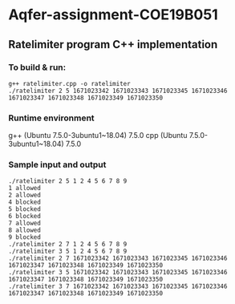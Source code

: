 # Aqfer-assignment-COE19B051
## Ratelimiter program C++ implementation

### To build & run:   
```
g++ ratelimiter.cpp -o ratelimiter
./ratelimiter 2 5 1671023342 1671023343 1671023345 1671023346 1671023347 1671023348 1671023349 1671023350
```

### Runtime environment
g++ (Ubuntu 7.5.0-3ubuntu1~18.04) 7.5.0
cpp (Ubuntu 7.5.0-3ubuntu1~18.04) 7.5.0

### Sample input and output
```
./ratelimiter 2 5 1 2 4 5 6 7 8 9   
1 allowed
2 allowed
4 blocked
5 blocked
6 blocked
7 allowed
8 allowed
9 blocked
./ratelimiter 2 7 1 2 4 5 6 7 8 9
./ratelimiter 3 5 1 2 4 5 6 7 8 9
./ratelimiter 2 7 1671023342 1671023343 1671023345 1671023346 1671023347 1671023348 1671023349 1671023350
./ratelimiter 3 5 1671023342 1671023343 1671023345 1671023346 1671023347 1671023348 1671023349 1671023350
./ratelimiter 3 7 1671023342 1671023343 1671023345 1671023346 1671023347 1671023348 1671023349 1671023350
```
